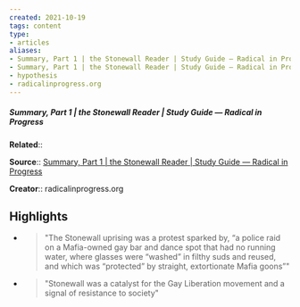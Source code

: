 ```yaml
---
created: 2021-10-19
tags: content
type: 
- articles
aliases:
- Summary, Part 1 | the Stonewall Reader | Study Guide — Radical in Progress
- Summary, Part 1 | the Stonewall Reader | Study Guide — Radical in Progress
- hypothesis
- radicalinprogress.org
---
```

##### Summary, Part 1 | the Stonewall Reader | Study Guide — Radical in Progress

**Related**:: 

**Source**:: [Summary, Part 1 | the Stonewall Reader | Study Guide — Radical in Progress](https://www.radicalinprogress.org/nypl-2019-1)

**Creator**:: radicalinprogress.org

## Highlights
- > "The Stonewall uprising was a protest sparked by, “a police raid on a Mafia-owned gay bar and dance spot that had no running water, where glasses were “washed” in filthy suds and reused, and which was “protected” by straight, extortionate Mafia goons”" 

- > "Stonewall was a catalyst for the Gay Liberation movement and a signal of resistance to society" 

